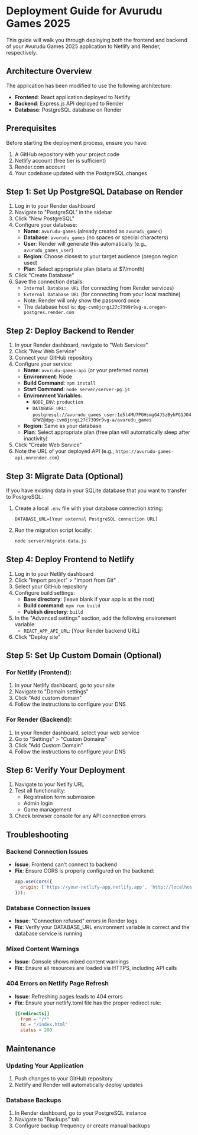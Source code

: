 # Deployment Guide for Avurudu Games 2025

This guide will walk you through deploying both the frontend and backend of your Avurudu Games 2025 application to Netlify and Render, respectively.

## Architecture Overview

The application has been modified to use the following architecture:

- **Frontend**: React application deployed to Netlify
- **Backend**: Express.js API deployed to Render
- **Database**: PostgreSQL database on Render

## Prerequisites

Before starting the deployment process, ensure you have:

1. A GitHub repository with your project code
2. Netlify account (free tier is sufficient)
3. Render.com account
4. Your codebase updated with the PostgreSQL changes

## Step 1: Set Up PostgreSQL Database on Render

1. Log in to your Render dashboard
2. Navigate to "PostgreSQL" in the sidebar
3. Click "New PostgreSQL"
4. Configure your database:
   - **Name**: `avurudu-games` (already created as `avurudu_games`)
   - **Database**: `avurudu_games` (no spaces or special characters)
   - **User**: Render will generate this automatically (e.g., `avurudu_games_user`)
   - **Region**: Choose closest to your target audience (oregon region used)
   - **Plan**: Select appropriate plan (starts at $7/month)
5. Click "Create Database"
6. Save the connection details:
   - `Internal Database URL` (for connecting from Render services)
   - `External Database URL` (for connecting from your local machine)
   - Note: Render will only show the password once
   - The database host is: `dpg-cvm8jcngi27c7399r9vg-a.oregon-postgres.render.com`

## Step 2: Deploy Backend to Render

1. In your Render dashboard, navigate to "Web Services"
2. Click "New Web Service"
3. Connect your GitHub repository
4. Configure your service:
   - **Name**: `avurudu-games-api` (or your preferred name)
   - **Environment**: Node
   - **Build Command**: `npm install`
   - **Start Command**: `node server/server-pg.js`
   - **Environment Variables**:
     - `NODE_ENV`: `production`
     - `DATABASE_URL`: `postgresql://avurudu_games_user:1e5l4MU7PGHsmgG4J5zByhPG1JO4GPWZ@dpg-cvm8jcngi27c7399r9vg-a/avurudu_games`
   - **Region**: Same as your database
   - **Plan**: Select appropriate plan (free plan will automatically sleep after inactivity)
5. Click "Create Web Service"
6. Note the URL of your deployed API (e.g., `https://avurudu-games-api.onrender.com`)

## Step 3: Migrate Data (Optional)

If you have existing data in your SQLite database that you want to transfer to PostgreSQL:

1. Create a local `.env` file with your database connection string:
   ```
   DATABASE_URL=[Your external PostgreSQL connection URL]
   ```
2. Run the migration script locally:
   ```bash
   node server/migrate-data.js
   ```

## Step 4: Deploy Frontend to Netlify

1. Log in to your Netlify dashboard
2. Click "Import project" > "Import from Git"
3. Select your GitHub repository
4. Configure build settings:
   - **Base directory**: (leave blank if your app is at the root)
   - **Build command**: `npm run build`
   - **Publish directory**: `build`
5. In the "Advanced settings" section, add the following environment variable:
   - `REACT_APP_API_URL`: [Your Render backend URL]
6. Click "Deploy site"

## Step 5: Set Up Custom Domain (Optional)

### For Netlify (Frontend):
1. In your Netlify dashboard, go to your site
2. Navigate to "Domain settings"
3. Click "Add custom domain"
4. Follow the instructions to configure your DNS

### For Render (Backend):
1. In your Render dashboard, select your web service
2. Go to "Settings" > "Custom Domains"
3. Click "Add Custom Domain"
4. Follow the instructions to configure your DNS

## Step 6: Verify Your Deployment

1. Navigate to your Netlify URL
2. Test all functionality:
   - Registration form submission
   - Admin login
   - Game management
3. Check browser console for any API connection errors

## Troubleshooting

### Backend Connection Issues
- **Issue**: Frontend can't connect to backend
- **Fix**: Ensure CORS is properly configured on the backend:
  ```javascript
  app.use(cors({
    origin: ['https://your-netlify-app.netlify.app', 'http://localhost:3000']
  }));
  ```

### Database Connection Issues
- **Issue**: "Connection refused" errors in Render logs
- **Fix**: Verify your DATABASE_URL environment variable is correct and the database service is running

### Mixed Content Warnings
- **Issue**: Console shows mixed content warnings
- **Fix**: Ensure all resources are loaded via HTTPS, including API calls

### 404 Errors on Netlify Page Refresh
- **Issue**: Refreshing pages leads to 404 errors
- **Fix**: Ensure your netlify.toml file has the proper redirect rule:
  ```toml
  [[redirects]]
    from = "/*"
    to = "/index.html"
    status = 200
  ```

## Maintenance

### Updating Your Application
1. Push changes to your GitHub repository
2. Netlify and Render will automatically deploy updates

### Database Backups
1. In Render dashboard, go to your PostgreSQL instance
2. Navigate to "Backups" tab
3. Configure backup frequency or create manual backups

